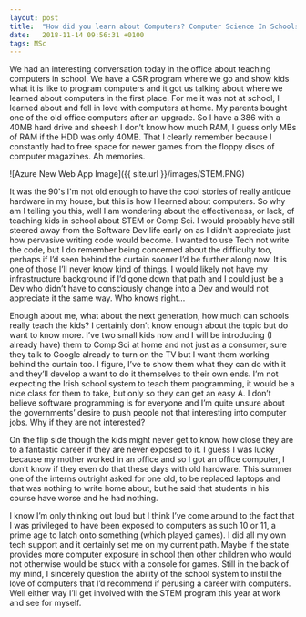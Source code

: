 ```yaml
---
layout: post
title:  "How did you learn about Computers? Computer Science In Schools"
date:   2018-11-14 09:56:31 +0100
tags: MSc
---
```


We had an interesting conversation today in the office about teaching computers in school. We have a CSR program where we go and show kids what it is like to program computers and it got us talking about where we learned about computers in the first place. For me it was not at school, I learned about and fell in love with computers at home. My parents bought one of the old office computers after an upgrade. So I have a 386 with a 40MB hard drive and sheesh I don’t know how much RAM, I guess only MBs of RAM if the HDD was only 40MB. That I clearly remember because I constantly had to free space for newer games from the floppy discs of computer magazines. Ah memories.

![Azure New Web App Image]({{ site.url }}/images/STEM.PNG)

It was the 90's I'm not old enough to have the cool stories of really antique hardware in my house, but this is how I learned about computers. So why am I telling you this, well I am wondering about the effectiveness, or lack, of teaching kids in school about STEM or Comp Sci. I would probably have still steered away from the Software Dev life early on as I didn't appreciate just how pervasive writing code would become. I wanted to use Tech not write the code, but I do remember being concerned about the difficulty too, perhaps if I’d seen behind the curtain sooner I’d be further along now. It is one of those I’ll never know kind of things. I would likely not have my infrastructure background if I’d gone down that path and I could just be a Dev who didn’t have to consciously change into a Dev and would not appreciate it the same way. Who knows right…

Enough about me, what about the next generation, how much can schools really teach the kids? I certainly don’t know enough about the topic but do want to know more. I’ve two small kids now and I will be introducing (I already have) them to Comp Sci at home and not just as a consumer, sure they talk to Google already to turn on the TV but I want them working behind the curtain too. I figure, I’ve to show them what they can do with it and they’ll develop a want to do it themselves to their own ends. I’m not expecting the Irish school system to teach them programming, it would be a nice class for them to take, but only so they can get an easy A. I don’t believe software programming is for everyone and I’m quite unsure about the governments’ desire to push people not that interesting into computer jobs. Why if they are not interested?

On the flip side though the kids might never get to know how close they are to a fantastic career if they are never exposed to it. I guess I was lucky because my mother worked in an office and so I got an office computer, I don’t know if they even do that these days with old hardware. This summer one of the interns outright asked for one old, to be replaced laptops and that was nothing to write home about, but he said that students in his course have worse and he had nothing. 

I know I’m only thinking out loud but I think I’ve come around to the fact that I was privileged to have been exposed to computers as such 10 or 11, a prime age to latch onto something (which played games). I did all my own tech support and it certainly set me on my current path. Maybe if the state provides more computer exposure in school then other children who would not otherwise would be stuck with a console for games. Still in the back of my mind, I sincerely question the ability of the school system to instil the love of computers that I’d recommend if perusing a career with computers. Well either way I’ll get involved with the STEM program this year at work and see for myself.